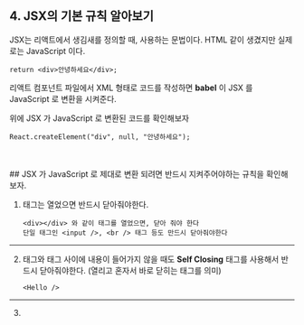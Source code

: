 
## 4. JSX의 기본 규칙 알아보기

JSX는 리액트에서 생김새를 정의할 때, 사용하는 문법이다.
HTML 같이 생겼지만 실제로는 JavaScript 이다.
```
return <div>안녕하세요</div>;
```
리액트 컴포넌트 파일에서 XML 형태로 코드를 작성하면 **babel** 이 JSX 를 JavaScript 로 변환을 시켜준다.

위에 JSX 가 JavaScript 로 변환된 코드를 확인해보자
```
React.createElement("div", null, "안녕하세요");
```
<br/>
<br/>
## JSX 가 JavaScript 로 제대로 변환 되려면 반드시 지켜주어야하는 규칙을 확인해보자.

1. 태그는 열었으면 반드시 닫아줘야한다.
    ```
    <div></div> 와 같이 태그를 열었으면, 닫아 줘야 한다
    단일 태그인 <input />, <br /> 태그 등도 만드시 닫아줘야한다
    ```
---
2. 태그와 태그 사이에 내용이 들어가지 않을 때도 **Self Closing** 태그를 사용해서 반드시 닫아줘야한다.
    (열리고 혼자서 바로 닫히는 태그를 의미)
    ```
    <Hello />
    ```
---
3. 